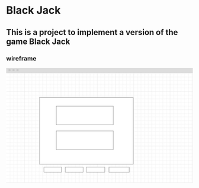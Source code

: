 # Black Jack
## This is a project to implement a version of the game Black Jack
### wireframe
![alt text](https://github.com/jsnmui/blackjackthegame/blob/main/wireframe.jpg) 